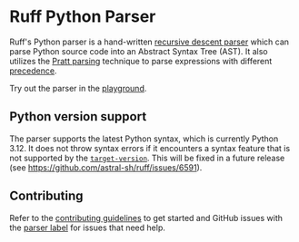 # Ruff Python Parser

Ruff's Python parser is a hand-written [recursive descent parser] which can parse
Python source code into an Abstract Syntax Tree (AST). It also utilizes the [Pratt
parsing](https://matklad.github.io/2020/04/13/simple-but-powerful-pratt-parsing.html)
technique to parse expressions with different [precedence](https://docs.python.org/3/reference/expressions.html#operator-precedence).

Try out the parser in the [playground](https://play.ruff.rs/?secondary=AST).

## Python version support

The parser supports the latest Python syntax, which is currently Python 3.12.
It does not throw syntax errors if it encounters a syntax feature that is not
supported by the [`target-version`](https://docs.astral.sh/ruff/settings/#target-version).
This will be fixed in a future release (see <https://github.com/astral-sh/ruff/issues/6591>).

## Contributing

Refer to the [contributing guidelines](./CONTRIBUTING.md) to get started and GitHub issues with the
[parser label](https://github.com/astral-sh/ruff/issues?q=is:open+is:issue+label:parser) for issues that need help.

[recursive descent parser]: https://en.wikipedia.org/wiki/Recursive_descent_parser
